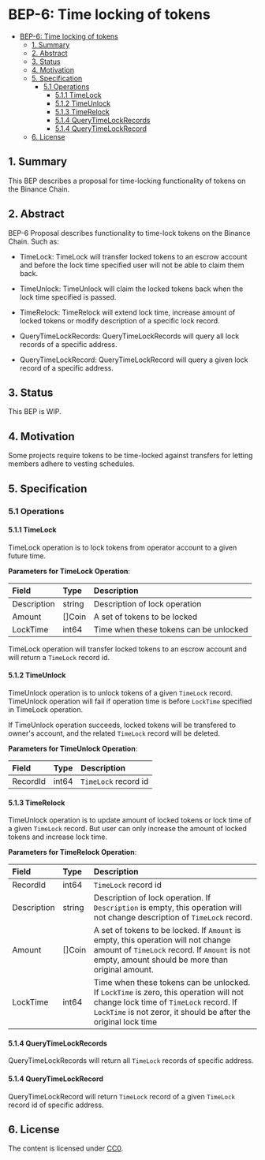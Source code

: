 # BEP-6: Time locking of tokens

- [BEP-6: Time locking of tokens](#bep-6-time-locking-of-tokens)
  - [1. Summary](#1-summary)
  - [2. Abstract](#2-abstract)
  - [3. Status](#3-status)
  - [4. Motivation](#4-motivation)
  - [5. Specification](#5-specification)
    - [5.1 Operations](#51-operations)
      - [5.1.1 TimeLock](#511-timelock)
      - [5.1.2 TimeUnlock](#512-timeunlock)
      - [5.1.3 TimeRelock](#513-timerelock)
      - [5.1.4 QueryTimeLockRecords](#514-querytimelockrecords)
      - [5.1.4 QueryTimeLockRecord](#514-querytimelockrecord)
  - [6. License](#6-license)


## 1.  Summary

This BEP describes a proposal for time-locking functionality of tokens on the Binance Chain.

## 2.  Abstract

BEP-6 Proposal describes functionality to time-lock tokens on the Binance Chain. Such as:

- TimeLock: TimeLock will transfer locked tokens to an escrow account and before the lock time specified user will not be able to claim them back.

- TimeUnlock: TimeUnlock will claim the locked tokens back when the lock time specified is passed.

- TimeRelock: TimeRelock will extend lock time, increase amount of locked tokens or modify description of a specific lock record.

- QueryTimeLockRecords: QueryTimeLockRecords will query all lock records of a specific address.

- QueryTimeLockRecord: QueryTimeLockRecord will query a given lock record of a specific address.

## 3.  Status

This BEP is WIP. 

## 4.  Motivation

Some projects require tokens to be time-locked against transfers for letting members adhere to vesting schedules.

## 5.  Specification

###  5.1 Operations

#### 5.1.1 TimeLock

TimeLock operation is to lock tokens from operator account to a given future time. 

**Parameters for TimeLock Operation**:

| **Field**    | **Type** | **Description**                                              |
| :------------ | :-------- | :------------------------------------------------------------ |
| Description   | string  | Description of lock operation |
| Amount        | []Coin   | A set of tokens to be locked |
| LockTime      | int64  | Time when these tokens can be unlocked |

TimeLock operation will transfer locked tokens to an escrow account and will return a `TimeLock` record id.

#### 5.1.2 TimeUnlock

TimeUnlock operation is to unlock tokens of a given `TimeLock` record. TimeUnlock operation will fail if operation time is before `LockTime` specified in TimeLock operation. 

If TimeUnlock operation succeeds, locked tokens will be transfered to owner's account, and the related `TimeLock` record will be deleted.

**Parameters for TimeUnlock Operation**:

| **Field**    | **Type** | **Description**                                              |
| :------------ | :-------- | :------------------------------------------------------------ |
| RecordId   | int64  | `TimeLock` record id |

#### 5.1.3 TimeRelock

TimeUnlock operation is to update amount of locked tokens or lock time of a given `TimeLock` record. But user can only increase the amount of locked tokens and increase lock time.

**Parameters for TimeRelock Operation**:

| **Field**    | **Type** | **Description**                                              |
| :------------ | :-------- | :------------------------------------------------------------ |
| RecordId    | int64  | `TimeLock` record id |
| Description   | string  | Description of lock operation. If `Description` is empty, this operation will not change description of `TimeLock` record. |
| Amount      | []Coin  | A set of tokens to be locked. If `Amount` is empty, this operation will not change amount of `TimeLock` record. If `Amount` is not empty, amount should be more than original amount. |
| LockTime      | int64  | Time when these tokens can be unlocked. If `LockTime` is zero, this operation will not change lock time of `TimeLock` record. If `LockTime` is not zeror, it should be after the original lock time|

#### 5.1.4 QueryTimeLockRecords

QueryTimeLockRecords will return all `TimeLock` records of specific address.

#### 5.1.4 QueryTimeLockRecord

QueryTimeLockRecord will return `TimeLock` record of a given `TimeLock` record id of specific address.

## 6. License

The content is licensed under [CC0](https://creativecommons.org/publicdomain/zero/1.0/).
